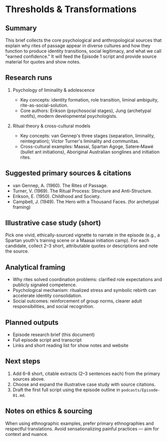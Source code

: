 # Thresholds & Transformations

Summary
-------
This brief collects the core psychological and anthropological sources that explain why rites of passage appear in diverse cultures and how they function to produce identity transitions, social legitimacy, and what we call "earned confidence." It will feed the Episode 1 script and provide source material for quotes and show notes.

Research runs
-------------
1. Psychology of liminality & adolescence
	- Key concepts: identity formation, role transition, liminal ambiguity, rite-as-social-solution.
	- Core authors: Erikson (psychosocial stages), Jung (archetypal motifs), modern developmental psychologists.

2. Ritual theory & cross-cultural models
	- Key concepts: van Gennep's three stages (separation, liminality, reintegration); Victor Turner's liminality and communitas.
	- Cross-cultural examples: Maasai, Spartan Agoge, Satere‑Mawé (bullet ant initiations), Aboriginal Australian songlines and initiation rites.

Suggested primary sources & citations
------------------------------------
- van Gennep, A. (1960). The Rites of Passage.
- Turner, V. (1969). The Ritual Process: Structure and Anti-Structure.
- Erikson, E. (1950). Childhood and Society.
- Campbell, J. (1949). The Hero with a Thousand Faces. (for archetypal framing)

Illustrative case study (short)
------------------------------
Pick one vivid, ethically-sourced vignette to narrate in the episode (e.g., a Spartan youth's training scene or a Maasai initiation camp). For each candidate, collect 2–3 short, attributable quotes or descriptions and note the source.

Analytical framing
------------------
- Why rites solved coordination problems: clarified role expectations and publicly signaled competence.
- Psychological mechanism: ritualized stress and symbolic rebirth can accelerate identity consolidation.
- Social outcomes: reinforcement of group norms, clearer adult responsibilities, and social recognition.

Planned outputs
---------------
- Episode research brief (this document)
- Full episode script and transcript
- Links and short reading list for show notes and website

Next steps
----------
1. Add 6–8 short, citable extracts (2–3 sentences each) from the primary sources above.
2. Choose and expand the illustrative case study with source citations.
3. Draft the first full script using the episode outline in `podcasts/Episode-01.md`.

Notes on ethics & sourcing
-------------------------
When using ethnographic examples, prefer primary ethnographies and respectful translations. Avoid sensationalizing painful practices — aim for context and nuance.
